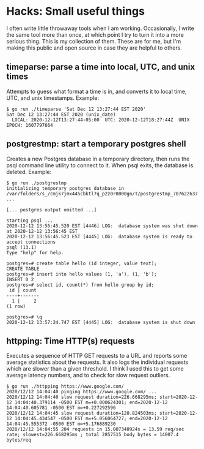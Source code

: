 # Hacks: Small useful things

I often write little throwaway tools when I am working. Occasionally, I write the same tool more than once, at which point I try to turn it into a more serious thing. This is my collection of them. These are for me, but I'm making this public and open source in case they are helpful to others.


## timeparse: parse a time into local, UTC, and unix times

Attempts to guess what format a time is in, and converts it to local time, UTC, and unix timestamps. Example:

```
$ go run ./timeparse 'Sat Dec 12 13:27:44 EST 2020'
Sat Dec 12 13:27:44 EST 2020 (unix_date)
  LOCAL: 2020-12-12T13:27:44-05:00  UTC: 2020-12-12T18:27:44Z  UNIX EPOCH: 1607797664
```

## postgrestmp: start a temporary postgres shell

Creates a new Postgres database in a temporary directory, then runs the psql command line utility to connect to it. When psql exits, the database is deleted. Example:

```
$ go run ./postgrestmp 
initializing temporary postgres database in /var/folders/s_/cmjk7jmx445cbktl7q_p2z0r0000gn/T/postgrestmp_707622637 ...

[... postgres output omitted ...]

starting psql ...
2020-12-12 13:56:45.520 EST [4446] LOG:  database system was shut down at 2020-12-12 13:56:45 EST
2020-12-12 13:56:45.523 EST [4445] LOG:  database system is ready to accept connections
psql (13.1)
Type "help" for help.

postgres=# create table hello (id integer, value text);
CREATE TABLE
postgres=# insert into hello values (1, 'a'), (1, 'b');
INSERT 0 2
postgres=# select id, count(*) from hello group by id;
 id | count 
----+-------
  1 |     2
(1 row)

postgres=# \q
2020-12-12 13:57:24.747 EST [4445] LOG:  database system is shut down
```

## httpping: Time HTTP(s) requests

Executes a sequence of HTTP GET requests to a URL and reports some average statistics about the requests. It also logs the individual requests which are slower than a given threshold. I think I used this to get some average latency numbers, and to check for slow request outliers.

```
$ go run ./httpping https://www.google.com/
2020/12/12 14:04:40 pinging https://www.google.com/ ...
2020/12/12 14:04:40 slow request duration=226.668295ms; start=2020-12-12 14:04:40.379114 -0500 EST m=+0.000624301; end=2020-12-12 14:04:40.605781 -0500 EST m=+0.227292596
2020/12/12 14:04:45 slow request duration=120.824503ms; start=2020-12-12 14:04:45.434547 -0500 EST m=+5.056064727; end=2020-12-12 14:04:45.555372 -0500 EST m=+5.176889230
2020/12/12 14:04:55 204 requests in 15.007340924s = 13.59 req/sec rate; slowest=226.668295ms ; total 2857515 body bytes = 14007.4 bytes/req
```